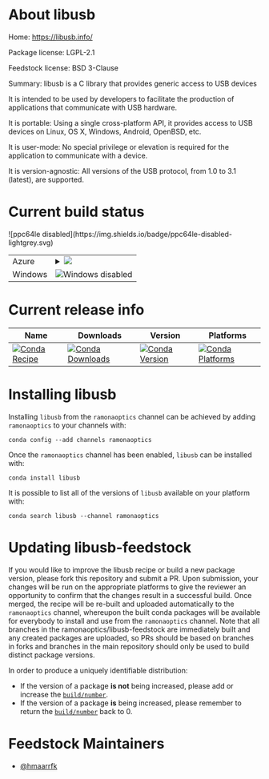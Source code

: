 About libusb
============

Home: https://libusb.info/

Package license: LGPL-2.1

Feedstock license: BSD 3-Clause

Summary: libusb is a C library that provides generic access to USB devices

It is intended to be used by developers to facilitate the production of
applications that communicate with USB hardware.

It is portable: Using a single cross-platform API, it provides access to
USB devices on Linux, OS X, Windows, Android, OpenBSD, etc.

It is user-mode: No special privilege or elevation is required for the
application to communicate with a device.

It is version-agnostic: All versions of the USB protocol, from 1.0 to 3.1
(latest), are supported.


Current build status
====================


<table>
    
  <tr>
    <td>Azure</td>
    <td>
      <details>
        <summary>
          <a href="https://dev.azure.com/ramonaoptics/feedstock-builds/_build/latest?definitionId=&branchName=master">
            <img src="https://dev.azure.com/ramonaoptics/feedstock-builds/_apis/build/status/libusb-feedstock?branchName=master">
          </a>
        </summary>
        <table>
          <thead><tr><th>Variant</th><th>Status</th></tr></thead>
          <tbody><tr>
              <td>linux</td>
              <td>
                <a href="https://dev.azure.com/ramonaoptics/feedstock-builds/_build/latest?definitionId=&branchName=master">
                  <img src="https://dev.azure.com/ramonaoptics/feedstock-builds/_apis/build/status/libusb-feedstock?branchName=master&jobName=linux&configuration=linux_" alt="variant">
                </a>
              </td>
            </tr><tr>
              <td>osx</td>
              <td>
                <a href="https://dev.azure.com/ramonaoptics/feedstock-builds/_build/latest?definitionId=&branchName=master">
                  <img src="https://dev.azure.com/ramonaoptics/feedstock-builds/_apis/build/status/libusb-feedstock?branchName=master&jobName=osx&configuration=osx_" alt="variant">
                </a>
              </td>
            </tr>
          </tbody>
        </table>
      </details>
    </td>
  </tr>
  <tr>
    <td>Windows</td>
    <td>
      <img src="https://img.shields.io/badge/Windows-disabled-lightgrey.svg" alt="Windows disabled">
    </td>
  </tr>
![ppc64le disabled](https://img.shields.io/badge/ppc64le-disabled-lightgrey.svg)
</table>

Current release info
====================

| Name | Downloads | Version | Platforms |
| --- | --- | --- | --- |
| [![Conda Recipe](https://img.shields.io/badge/recipe-libusb-green.svg)](https://anaconda.org/ramonaoptics/libusb) | [![Conda Downloads](https://img.shields.io/conda/dn/ramonaoptics/libusb.svg)](https://anaconda.org/ramonaoptics/libusb) | [![Conda Version](https://img.shields.io/conda/vn/ramonaoptics/libusb.svg)](https://anaconda.org/ramonaoptics/libusb) | [![Conda Platforms](https://img.shields.io/conda/pn/ramonaoptics/libusb.svg)](https://anaconda.org/ramonaoptics/libusb) |

Installing libusb
=================

Installing `libusb` from the `ramonaoptics` channel can be achieved by adding `ramonaoptics` to your channels with:

```
conda config --add channels ramonaoptics
```

Once the `ramonaoptics` channel has been enabled, `libusb` can be installed with:

```
conda install libusb
```

It is possible to list all of the versions of `libusb` available on your platform with:

```
conda search libusb --channel ramonaoptics
```




Updating libusb-feedstock
=========================

If you would like to improve the libusb recipe or build a new
package version, please fork this repository and submit a PR. Upon submission,
your changes will be run on the appropriate platforms to give the reviewer an
opportunity to confirm that the changes result in a successful build. Once
merged, the recipe will be re-built and uploaded automatically to the
`ramonaoptics` channel, whereupon the built conda packages will be available for
everybody to install and use from the `ramonaoptics` channel.
Note that all branches in the ramonaoptics/libusb-feedstock are
immediately built and any created packages are uploaded, so PRs should be based
on branches in forks and branches in the main repository should only be used to
build distinct package versions.

In order to produce a uniquely identifiable distribution:
 * If the version of a package **is not** being increased, please add or increase
   the [``build/number``](https://conda.io/docs/user-guide/tasks/build-packages/define-metadata.html#build-number-and-string).
 * If the version of a package **is** being increased, please remember to return
   the [``build/number``](https://conda.io/docs/user-guide/tasks/build-packages/define-metadata.html#build-number-and-string)
   back to 0.

Feedstock Maintainers
=====================

* [@hmaarrfk](https://github.com/hmaarrfk/)

